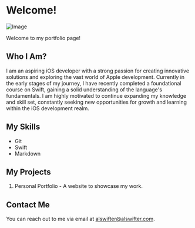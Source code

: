 # Welcome!
 
 ![Image](https://uploads-ssl.webflow.com/62a9e41d28a7ab25849bce9c/62fcab0db38819bef2500673_Is%20image%20processing%20part%20of%20machine%20learning.jpg)

Welcome to my portfolio page!

## Who I Am?

I am an aspiring iOS developer with a strong passion for creating innovative solutions and exploring the vast world of Apple development. Currently in the early stages of my journey, I have recently completed a foundational course on Swift, gaining a solid understanding of the language's fundamentals. I am highly motivated to continue expanding my knowledge and skill set, constantly seeking new opportunities for growth and learning within the iOS development realm.

## My Skills

- Git
- Swift
- Markdown

## My Projects

1. Personal Portfolio - A website to showcase my work.

## Contact Me

You can reach out to me via email at [alswifter@alswifter.com](mailto:alswifter@alswifter.com).

